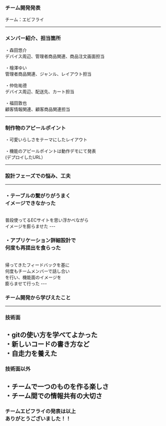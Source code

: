 <Div Align="left">
  
### チーム開発発表
チーム：エビフライ
  
---
<Div Align="left">

### メンバー紹介、担当箇所
・森田悠介<br>
デバイス周辺、管理者商品関連、商品注文画面担当<br>
<br>
・檜澤ゆい<br>
管理者商品関連、ジャンル、レイアウト担当<br>
<br>
・仲佐祐德<br>
デバイス周辺、配送先、カート担当<br>
<br>
・福田敦也<br>
顧客情報関連、顧客商品関連担当

---
<Div Align="left">
  
 ### 制作物のアピールポイント
・可愛いらしさをテーマにしたレイアウト<br>
<br>
・機能のアピールポイントは動作デモにて発表<br>
(デプロイしたURL）



---
<Div Align="left">
  
### 設計フェーズでの悩み、工夫
---
<Div Align="left">
  
### ・テーブルの繋がりがうまく<br>イメージできなかった
<br>
普段使ってるECサイトを思い浮かべながら<br>
イメージを膨らませた
---
<Div Align="left">

### ・アプリケーション詳細設計で<br>何度も再提出を食らった
<br>
帰ってきたフィードバックを基に<br>
何度もチームメンバーで話し合い<br>
を行い、機能面のイメージを<br>
膨らませて行った
---
<Div Align="left">

### チーム開発から学びえたこと
---
<Div Align="left">

### 技術面
・gitの使い方を学べてよかった<br>
・新しいコードの書き方など<br>
・自走力を養えた
---
<Div Align="left">
  
### 技術面以外
・チームで一つのものを作る楽しさ<br>
・チーム間での情報共有の大切さ<br>
---
<Div Align="left">

### チームエビフライの発表は以上<br>ありがとうございました！！



